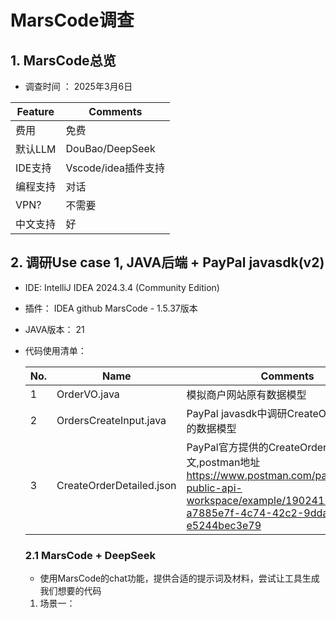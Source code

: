 # MarsCode调查

## 1. MarsCode总览

* 调查时间 ： 2025年3月6日

 | Feature  | Comments |
 | -------- | -------- |
 | 费用     | 免费 |
 | 默认LLM  | DouBao/DeepSeek |
 | IDE支持  | Vscode/idea插件支持 |
 | 编程支持  | 对话      |
 | VPN?     | 不需要     |
 | 中文支持  | 好        |  

## 2. 调研Use case 1, JAVA后端 + PayPal javasdk(v2)

* IDE: IntelliJ IDEA 2024.3.4 (Community Edition)
* 插件： IDEA github MarsCode - 1.5.37版本
* JAVA版本： 21
* 代码使用清单：

  | No.  | Name     | Comments |
  | ---- | -------- | -------- |
  | 1    | OrderVO.java | 模拟商户网站原有数据模型 |
  | 2    | OrdersCreateInput.java | PayPal javasdk中调研CreateOrder接口使用的数据模型 |
  | 3    | CreateOrderDetailed.json | PayPal官方提供的CreateOrder示例报文,postman地址<https://www.postman.com/paypal/paypal-public-api-workspace/example/19024122-a7885e7f-4c74-42c2-9dda-e5244bec3e79> |

  ### 2.1 MarsCode + DeepSeek

  * 使用MarsCode的chat功能，提供合适的提示词及材料，尝试让工具生成我们想要的代码
  1. 场景一：
  